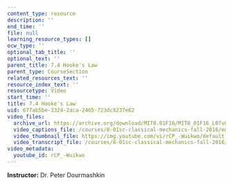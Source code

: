 ```yaml
---
content_type: resource
description: ''
end_time: ''
file: null
learning_resource_types: []
ocw_type: ''
optional_tab_title: ''
optional_text: ''
parent_title: 7.4 Hooke's Law
parent_type: CourseSection
related_resources_text: ''
resource_index_text: ''
resourcetype: Video
start_time: ''
title: 7.4 Hooke's Law
uid: 677ab5be-3324-2aca-2465-723dc8237e62
video_files:
  archive_url: https://archive.org/download/MIT8.01F16/MIT8_01F16_L07v04_360p.mp4
  video_captions_file: /courses/8-01sc-classical-mechanics-fall-2016/ed3d3a69cbc154549d2f4272c818a89c_rCP_-Wuikwo.vtt
  video_thumbnail_file: https://img.youtube.com/vi/rCP_-Wuikwo/default.jpg
  video_transcript_file: /courses/8-01sc-classical-mechanics-fall-2016/4197da38c8455172fb072c006e308e9d_rCP_-Wuikwo.pdf
video_metadata:
  youtube_id: rCP_-Wuikwo
---
```


**Instructor:** Dr. Peter Dourmashkin



